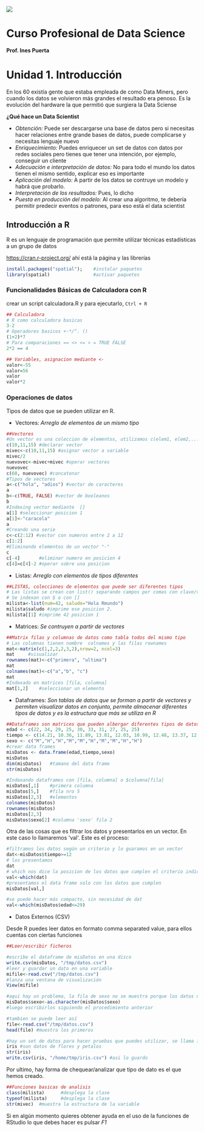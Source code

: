 ![](https://joseluisramoncolmenares.files.wordpress.com/2020/06/joseluisramon-diploma-data.png)

# Curso Profesional de Data Science

**Prof. Ines Puerta**

# Unidad 1. Introducción

En los 60 existía gente que estaba empleada de como Data Miners, pero cuando los datos se volvieron más grandes el resultado era penoso. Es la evolución del hardware la que permitió que surgiera la Data Sciense 

**¿Qué hace un Data Scientist**

* *Obtención:* Puede ser descargarse una base de datos pero si necesitas hacer relaciones entre grande bases de datos, puede complicarse y necesitas lenguaje nuevo
* *Enriquecimiento:* Puedes enriquecer un set de datos con datos por redes sociales pero tienes que tener una intención, por ejemplo, conseguir un cliente
* *Adecuación e interpretación de datos:* No para todo el mundo los datos tienen el mismo sentido, explicar eso es importante
* *Aplicación del modelo:* A partir de los datos se contruye un modelo y habrá que probarlo.
* *Interpretación de los resultados:* Pues, lo dicho
* *Puesta en producción del modelo:* Al crear una algoritmo, te debería permitir predecir eventos o patrones, para eso está el data scientist

## Introducción a R

R es un lenguaje de programación que permite utilizar técnicas estadísticas a un grupo de datos

 https://cran.r-project.org/ ahí está la página y las librerías

```R
install.packages("spatial"); 	#instalar paquetes
library(spatial)				#activar paquetes
```

### **Funcionalidades Básicas de Calculadora con R**

crear un script calculadora.R y para ejecutarlo, `Ctrl + R`

```R
## Calculadora
# R como calculadora basicas
3-2
# Operadores basicos +-*/^. ()
(1+2)*7
# Para comparaciones == <> <= > = TRUE FALSE
2*2 == 4

## Variables, asignacion mediante <-
valor<-55
valor=56
valor
valor*2
```

### Operaciones de datos

Tipos de datos que se pueden utilizar en R. 

* Vectores: *Arreglo de elementos de un mismo tipo* 

```R
##Vectores
#Un vector es una coleccion de elementos, utilizamos c(elem1, elem2,..., elemN)
c(10,11,15) #declarar vector
mivec<-c(10,11,15) #asignar vector a variable
mivec/2
nuevovec<-mivec+mivec #operar vectores
nuevovec
c(60, nuevovec) #concatenar
#Tipos de vectores
a<-c("hola", "adios") #vector de caracteres
a
b<-c(TRUE, FALSE) #vector de booleanos
b 
#Indexing vector mediante  []
a[1] #seleccionar posicion 1
a[1]<-"caracola"
a
#Creando una serie
c<-c(2:12) #vector con numeros entre 2 a 12
c[1:2]
#Eliminando elementos de un vector "-"
c
c[-4] 		#eliminar numero en posicion 4
c[4]=c[4]-2	#operar sobre una posicion 
```



* Listas: *Arreglo con elementos de tipos diferentes* 

```R
##LISTAS, colecciones de elementos que puede ser diferentes tipos
# Las listas se crean con list() separando campos por comas con clave/valor
# Se indexan con $ o con []
milista<-list(num=42, saludo="Hola Rmundo")
milista$saludo #imprime ese posicion 2.
milista[[1] #imprime 42 posicion 1
```

* Matrices: *Se contruyen a partir de vectores*

```R
##Matrix filas y columnas de datos como tabla todos del mismo tipo
# Las columnas tienen nombre  colnames y las filas rownames
mat<-matrix(c(1,2,2,2,3,2),nrow=2, ncol=3)
mat		#visualizar
rownames(mat)<-c("primera", "ultima")
mat
colnames(mat)<-c("a","b", "c")
mat
#Indexado en matrices [fila, columna]
mat[1,2]	#seleccionar un elemento
```

* Dataframes: *Son tablas de datos que se forman a partir de vectores y permiten visualizar datos en conjunto, permite almacenar diferentes tipos de datos y es la estructura que más se utiliza en R*

```R
##Dataframes son matrices que pueden albergar diferentes tipos de datos en sus columnas
edad <- c(22, 34, 29, 25, 30, 33, 31, 27, 25, 25)
tiempo <- c(14.21, 10.36, 11.89, 13.81, 12.03, 10.99, 12.48, 13.37, 12.29, 11.92)
sexo <- c("M","H","H","M","M","H","M","M","H","H")
#crear data frames
misDatos <- data.frame(edad,tiempo,sexo)
misDatos
dim(misDatos)	#tamano del data frame
str(misDatos)

#Indexando dataframes con [fila, columna] o $columna[fila]
misDatos[,1]	#primera columna
misDatos[5,]	#fila nro 5
misDatos[2,3]	#elementos
colnames(misDatos)
rownames(misDatos)
misDatos[2,3]
misDatos$sexo[2] #columna 'sexo' fila 2
```

Otra de las cosas que es filtrar los datos y presentarlos en un vector. En este caso lo llamaremos 'val'. Este es el proceso:

```R
#filtramos los datos según un criterio y lo guaramos en un vector
dat<-misDatos$tiempo>=12 
# los presentamos
dat
# which nos dice la posicion de los datos que cumplen el criterio indicado
val<-which(dat)
#presentamos el data frame solo con los datos que cumplen
misDatos[val,]

#se puede hacer más compacto, sin necesidad de dat
val<-which(misDatos$edad<=29)
```

* Datos Externos (CSV)

Desde R puedes leer datos en formato comma separated value, para ellos cuentas con ciertas funciones

```R
##Leer/escribir ficheros

#escribe el dataframe de misDatos en una disco
write.csv(misDatos, "/tmp/datos.csv")
#leer y guardar un dato en una variable
mifile<-read.csv("/tmp/datos.csv")
#lanza una ventana de visualización
View(mifile) 

#aqui hay un problema, la fila de sexo no se muestra porque los datos no pueden ser interpretados en un CSV. Para ello, hay que cambiar como están los datos guardados, para que sean caracteres:
misDatos$sexo<-as.character(misDatos$sexo)
#luego escribirlos siguiendo el procedimiento anterior

#tambien se puede leer así
file<-read.csv("/tmp/datos.csv")
head(file) #muestra los primeros

#hay un set de datos para hacer pruebas que puedes utilizar, se llama iris
iris #son datos de flores y petalos
str(iris)
write.csv(iris, "/home/tmp/iris.csv") #asi lo guardo
```

Por ultimo, hay forma de chequear/analizar que tipo de dato es el que hemos creado. 

```R
##Funciones basicas de analisis
class(milista)		#desplega la clase
typeof(milista)		#desplega la clase
str(mivec)	#muestra la estructura de la variable
```

Si en algún momento quieres obtener ayuda en el uso de la funciones de RStudio lo que debes hacer es pulsar *F1*